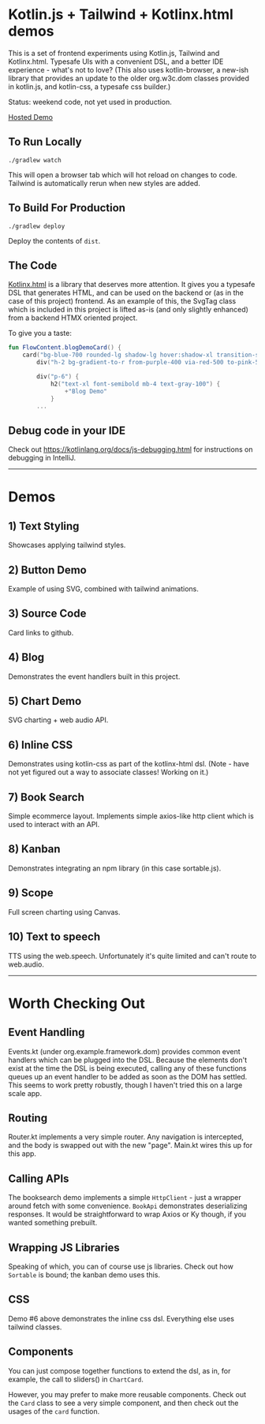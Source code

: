 # Kotlin.js + Tailwind + Kotlinx.html demos

This is a set of frontend experiments using Kotlin.js, Tailwind and Kotlinx.html. Typesafe UIs with a convenient DSL, and a better IDE experience - what's not to love? (This also uses kotlin-browser, a new-ish library that provides an update to the older org.w3c.dom classes provided in kotlin.js, and kotlin-css, a typesafe css builder.)

Status: weekend code, not yet used in production.

[Hosted Demo](http://kdemo.cc)

## To Run Locally

`./gradlew watch`

This will open a browser tab which will hot reload on changes to code. Tailwind is automatically rerun when new styles are added.

## To Build For Production

`./gradlew deploy`

Deploy the contents of `dist`.

## The Code

[Kotlinx.html](https://github.com/Kotlin/kotlinx.html) is a library that deserves more attention. It gives you a typesafe DSL that generates HTML, and can be used on the backend or 
(as in the case of this project) frontend. As an example of this, the SvgTag class which is included in this project is lifted as-is (and only slightly enhanced) from a backend HTMX 
oriented project.

To give you a taste:

```kotlin
fun FlowContent.blogDemoCard() {
    card("bg-blue-700 rounded-lg shadow-lg hover:shadow-xl transition-shadow duration-300 overflow-hidden flex flex-col justify-between") {
        div("h-2 bg-gradient-to-r from-purple-400 via-red-500 to-pink-500")

        div("p-6") {
            h2("text-xl font-semibold mb-4 text-gray-100") {
                +"Blog Demo"
            }
        ...
```

## Debug code in your IDE

Check out https://kotlinlang.org/docs/js-debugging.html for instructions on debugging in IntelliJ.

------------------

# Demos

## 1) Text Styling

Showcases applying tailwind styles. 

## 2) Button Demo

Example of using SVG, combined with tailwind animations.

## 3) Source Code 

Card links to github.

## 4) Blog

Demonstrates the event handlers built in this project.

## 5) Chart Demo

SVG charting + web audio API.

## 6) Inline CSS

Demonstrates using kotlin-css as part of the kotlinx-html dsl. (Note - have not yet figured out a way to associate classes! Working on it.)

## 7) Book Search

Simple ecommerce layout. Implements simple axios-like http client which is used to interact with an API.

## 8) Kanban

Demonstrates integrating an npm library (in this case sortable.js).

## 9) Scope

Full screen charting using Canvas.

## 10) Text to speech

TTS using the web.speech. Unfortunately it's quite limited and can't route to web.audio.

------------------

# Worth Checking Out

## Event Handling 

Events.kt (under org.example.framework.dom) provides common event handlers which can be plugged into the DSL. Because the elements don't exist at the time the DSL is being executed,
calling any of these functions queues up an event handler to be added as soon as the DOM has settled. This seems to work pretty robustly, though I haven't tried this on a large scale app.

## Routing

Router.kt implements a very simple router. Any navigation is intercepted, and the body is swapped out with the new "page". Main.kt wires this up for this app.

## Calling APIs

The booksearch demo implements a simple `HttpClient` - just a wrapper around fetch with some convenience. `BookApi` demonstrates deserializing responses. It would be straightforward to wrap Axios or Ky though, if you wanted something prebuilt.

## Wrapping JS Libraries

Speaking of which, you can of course use js libraries. Check out how `Sortable` is bound; the kanban demo uses this. 

## CSS

Demo #6 above demonstrates the inline css dsl. Everything else uses tailwind classes.

## Components

You can just compose together functions to extend the dsl, as in, for example, the call to sliders() in `ChartCard`.

However, you may prefer to make more reusable components. Check out the `Card` class to see a very simple component, and then
check out the usages of the `card` function.